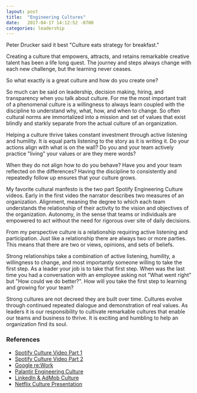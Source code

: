 ```yaml
---
layout: post
title:  "Engineering Cultures"
date:   2017-04-17 14:12:52 -0700
categories: leadership
---
```

Peter Drucker said it best "Culture eats strategy for breakfast."


Creating a culture that empowers, attracts, and retains remarkable creative talent has been a life long quest. The journey and steps always change with each new challenge, but the learning never ceases.  

So what exactly is a great culture and how do you create one?

So much can be said on leadership, decision making, hiring, and transparency when you talk about culture. For me the most important trait of a phenomenal culture is a willingness to always learn coupled with the discipline to understand why, what, how, and when to change. So often cultural norms are immortalized into a mission and set of values that exist blindly and starkly separate from the actual culture of an organization.

Helping a culture thrive takes constant investment through active listening and humility. It is equal parts listening to the story as it is writing it. Do your actions align with what is on the wall? Do you and your team actively practice "living" your values or are they mere words? 

When they do not align how to do you behave? Have you and your team reflected on the differences? Having the discipline to consistently and repeatedly follow up ensures that your culture grows.

My favorite cultural manfesto is the two part Spotify Engineering Culture videos. Early in the first video the narrator describes two measures of an organization. Alignment, meaning the degree to which each team understands the relationship of their activity to the vision and objectives of the organization. Autonomy, in the sense that teams or individuals are empowered to act without the need for rigorous over site of daily decisions.

From my perspective culture is a relationship requiring active listening and participation. Just like a relationship there are always two or more parties. This means that there are two or views, opinions, and sets of beliefs.  

Strong relationships take a combination of active listening, humility, a willingness to change, and most importantly someone willing to take the first step. As a leader your job is to take that first step. When was the last time you had a conversation with an employee asking not "What went right" but "How could we do better?". How will you take the first step to learning and growing for your team?

Strong cultures are not decreed they are built over time. Cultures evolve through continued repeated dialogue and demonstration of real values. As leaders it is our responsibility to cultivate remarkable cultures that enable our teams and business to thrive. It is exciting and humbling to help an organization find its soul.



### References
* [Spotify Culture Video Part 1](https://labs.spotify.com/2014/03/27/spotify-engineering-culture-part-1/)
* [Spotify Culture Video Part 2](https://labs.spotify.com/2014/09/20/spotify-engineering-culture-part-2/)
* [Google re:Work]()
* [Palantir Engineering Culture](https://www.palantir.com/engineering-culture/)
* [LinkedIn & AdMob Culture](http://firstround.com/review/how-i-structured-engineering-teams-at-linkedin-and-admob-for-success/)
* [Netflix Culture Presentation]()


